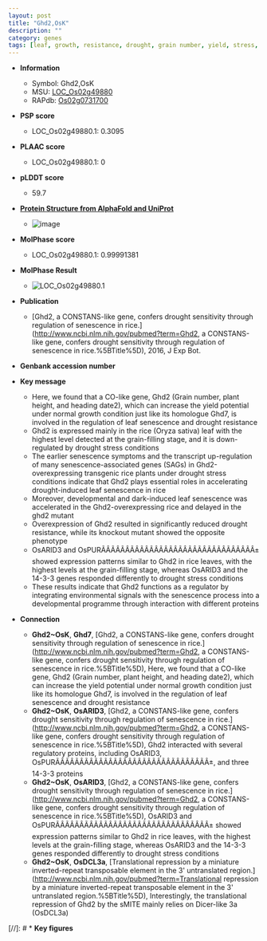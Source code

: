 ```yaml
---
layout: post
title: "Ghd2,OsK"
description: ""
category: genes
tags: [leaf, growth, resistance, drought, grain number, yield, stress, heading date, plant height, senescence, drought resistance, leaf senescence, drought stress, drought stress , grain-filling]
---
```


* **Information**  
    + Symbol: Ghd2,OsK  
    + MSU: [LOC_Os02g49880](http://rice.plantbiology.msu.edu/cgi-bin/ORF_infopage.cgi?orf=LOC_Os02g49880)  
    + RAPdb: [Os02g0731700](http://rapdb.dna.affrc.go.jp/viewer/gbrowse_details/irgsp1?name=Os02g0731700)  

* **PSP score**  
    + LOC_Os02g49880.1: 0.3095 

* **PLAAC score**  
    + LOC_Os02g49880.1: 0 

* **pLDDT score**
    + 59.7

* **[Protein Structure from AlphaFold and UniProt](https://www.uniprot.org/uniprotkb/Q6Z2L0/entry#structure)**
    + ![image](https://ricepsp.github.io/images/Q6/AF-Q6Z2L0-F1.png)

* **MolPhase score**
    + LOC_Os02g49880.1: 0.99991381

* **MolPhase Result**
    + ![LOC_Os02g49880.1](https://304243504.github.io/Pictures/LOC_Os02g/LOC_Os02g49880.1.png)

* **Publication**  
    + [Ghd2, a CONSTANS-like gene, confers drought sensitivity through regulation of senescence in rice.](http://www.ncbi.nlm.nih.gov/pubmed?term=Ghd2, a CONSTANS-like gene, confers drought sensitivity through regulation of senescence in rice.%5BTitle%5D), 2016, J Exp Bot.

* **Genbank accession number**  

* **Key message**  
    + Here, we found that a CO-like gene, Ghd2 (Grain number, plant height, and heading date2), which can increase the yield potential under normal growth condition just like its homologue Ghd7, is involved in the regulation of leaf senescence and drought resistance
    + Ghd2 is expressed mainly in the rice (Oryza sativa) leaf with the highest level detected at the grain-filling stage, and it is down-regulated by drought stress conditions
    + The earlier senescence symptoms and the transcript up-regulation of many senescence-associated genes (SAGs) in Ghd2-overexpressing transgenic rice plants under drought stress conditions indicate that Ghd2 plays essential roles in accelerating drought-induced leaf senescence in rice
    + Moreover, developmental and dark-induced leaf senescence was accelerated in the Ghd2-overexpressing rice and delayed in the ghd2 mutant
    + Overexpression of Ghd2 resulted in significantly reduced drought resistance, while its knockout mutant showed the opposite phenotype
    + OsARID3 and OsPURÃÂÃÂÃÂÃÂÃÂÃÂÃÂÃÂÃÂÃÂÃÂÃÂÃÂÃÂÃÂÃÂ± showed expression patterns similar to Ghd2 in rice leaves, with the highest levels at the grain-filling stage, whereas OsARID3 and the 14-3-3 genes responded differently to drought stress conditions
    + These results indicate that Ghd2 functions as a regulator by integrating environmental signals with the senescence process into a developmental programme through interaction with different proteins

* **Connection**  
    + __Ghd2~OsK__, __Ghd7__, [Ghd2, a CONSTANS-like gene, confers drought sensitivity through regulation of senescence in rice.](http://www.ncbi.nlm.nih.gov/pubmed?term=Ghd2, a CONSTANS-like gene, confers drought sensitivity through regulation of senescence in rice.%5BTitle%5D), Here, we found that a CO-like gene, Ghd2 (Grain number, plant height, and heading date2), which can increase the yield potential under normal growth condition just like its homologue Ghd7, is involved in the regulation of leaf senescence and drought resistance
    + __Ghd2~OsK__, __OsARID3__, [Ghd2, a CONSTANS-like gene, confers drought sensitivity through regulation of senescence in rice.](http://www.ncbi.nlm.nih.gov/pubmed?term=Ghd2, a CONSTANS-like gene, confers drought sensitivity through regulation of senescence in rice.%5BTitle%5D), Ghd2 interacted with several regulatory proteins, including OsARID3, OsPURÃÂÃÂÃÂÃÂÃÂÃÂÃÂÃÂÃÂÃÂÃÂÃÂÃÂÃÂÃÂÃÂ±, and three 14-3-3 proteins
    + __Ghd2~OsK__, __OsARID3__, [Ghd2, a CONSTANS-like gene, confers drought sensitivity through regulation of senescence in rice.](http://www.ncbi.nlm.nih.gov/pubmed?term=Ghd2, a CONSTANS-like gene, confers drought sensitivity through regulation of senescence in rice.%5BTitle%5D), OsARID3 and OsPURÃÂÃÂÃÂÃÂÃÂÃÂÃÂÃÂÃÂÃÂÃÂÃÂÃÂÃÂÃÂÃÂ± showed expression patterns similar to Ghd2 in rice leaves, with the highest levels at the grain-filling stage, whereas OsARID3 and the 14-3-3 genes responded differently to drought stress conditions
    + __Ghd2~OsK__, __OsDCL3a__, [Translational repression by a miniature inverted-repeat transposable element in the 3' untranslated region.](http://www.ncbi.nlm.nih.gov/pubmed?term=Translational repression by a miniature inverted-repeat transposable element in the 3' untranslated region.%5BTitle%5D),  Interestingly, the translational repression of Ghd2 by the sMITE mainly relies on Dicer-like 3a (OsDCL3a)

[//]: # * **Key figures**  


